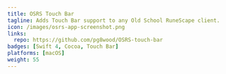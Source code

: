 ```yaml
---
title: OSRS Touch Bar
tagline: Adds Touch Bar support to any Old School RuneScape client.
icon: /images/osrs-app-screenshot.png
links:
  repo: https://github.com/pg8wood/OSRS-touch-bar
badges: [Swift 4, Cocoa, Touch Bar]
platforms: [macOS]
weight: 55
---
```

